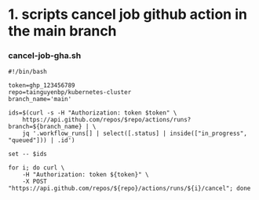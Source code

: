 # 1. scripts cancel job github action in the main branch
### cancel-job-gha.sh

```
#!/bin/bash

token=ghp_123456789
repo=tainguyenbp/kubernetes-cluster
branch_name='main'

ids=$(curl -s -H "Authorization: token $token" \
    https://api.github.com/repos/$repo/actions/runs?branch=${branch_name} | \
    jq '.workflow_runs[] | select([.status] | inside(["in_progress", "queued"])) | .id')

set -- $ids

for i; do curl \
    -H "Authorization: token ${token}" \
    -X POST "https://api.github.com/repos/${repo}/actions/runs/${i}/cancel"; done
```
